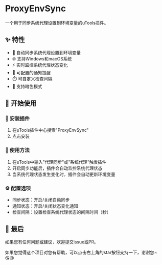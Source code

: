 # ProxyEnvSync

一个用于同步系统代理设置到环境变量的uTools插件。

## ✨ 特性

- 🔄 自动同步系统代理设置到环境变量
- 🌐 支持Windows和macOS系统
- ⚡ 实时监控系统代理状态变化
- 🔔 可配置的通知提醒
- ⏱️ 可自定义检查间隔
- 🌙 支持暗色模式

## 🥩 开始使用

### 🔗 安装插件

1. 在uTools插件中心搜索"ProxyEnvSync"
2. 点击安装

### 🔧 使用方法

1. 在uTools中输入"代理同步"或"系统代理"触发插件
2. 开启同步功能后，插件会自动监控系统代理状态
3. 当系统代理状态发生变化时，插件会自动更新环境变量

### ⚙️ 配置选项

- 同步状态：开启/关闭自动同步
- 通知状态：开启/关闭状态变化通知
- 检查间隔：设置检查系统代理状态的间隔时间（秒）

## 🍭 最后

如果您有任何问题或建议，欢迎提交issue或PR。

如果您觉得这个项目对您有帮助，可以点击右上角的star按钮支持一下，谢谢您~ 😘😘
